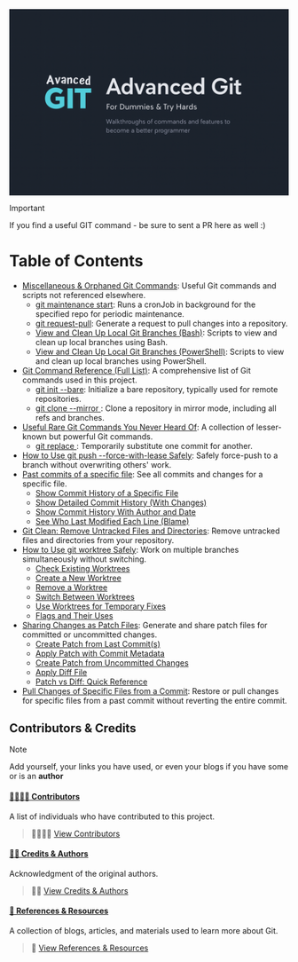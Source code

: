 <div style="width:100%; display:flex; justify-content:center; align-items:center; margin: 0 auto;">
  <img src="https://raw.githubusercontent.com/mike-rambil/Advanced-Git/refs/heads/main/brand/advanced-git-mike-rambil.png" style="max-width:100%; height:auto; display:block; margin:0 auto;" alt="banner" />
</div>

> [!IMPORTANT]
> If you find a useful GIT command - be sure to sent a PR here as well :)

# Table of Contents

- [Miscellaneous & Orphaned Git Commands](./contents/miscellaneous-orphaned-git-commands.md): Useful Git commands and scripts not referenced elsewhere.
  - [git maintenance start](./contents/git-maintenance-start.md): Runs a cronJob in background for the specified repo for periodic maintenance.
  - [git request-pull](./contents/git-request-pull.md): Generate a request to pull changes into a repository.
  - [View and Clean Up Local Git Branches (Bash)](./contents/view-and-clean-up-local-git-branches-bash.md): Scripts to view and clean up local branches using Bash.
  - [View and Clean Up Local Git Branches (PowerShell)](./contents/view-and-clean-up-local-git-branches-powershell.md): Scripts to view and clean up local branches using PowerShell.
- [Git Command Reference (Full List)](./contents/git-command-reference-full-list.md): A comprehensive list of Git commands used in this project.
  - [git init --bare](./contents/git-init-bare.md): Initialize a bare repository, typically used for remote repositories.
  - [git clone --mirror <repository>](./contents/git-clone-mirror-repository.md): Clone a repository in mirror mode, including all refs and branches.
- [Useful Rare Git Commands You Never Heard Of](./contents/useful-rare-git-commands-you-never-heard-of.md): A collection of lesser-known but powerful Git commands.
  - [git replace <old-commit> <new-commit>](./contents/git-replace-old-commit-new-commit.md): Temporarily substitute one commit for another.
- [How to Use git push --force-with-lease Safely](./contents/how-to-use-git-push-force-with-lease-safely.md): Safely force-push to a branch without overwriting others' work.
- [Past commits of a specific file](./contents/past-commits-of-a-specific-file.md): See all commits and changes for a specific file.
  - [Show Commit History of a Specific File](./contents/show-commit-history-of-a-specific-file.md)
  - [Show Detailed Commit History (With Changes)](./contents/show-detailed-commit-history-with-changes.md)
  - [Show Commit History With Author and Date](./contents/show-commit-history-with-author-and-date.md)
  - [See Who Last Modified Each Line (Blame)](./contents/see-who-last-modified-each-line-blame.md)
- [Git Clean: Remove Untracked Files and Directories](./contents/git-clean-remove-untracked-files-and-directories.md): Remove untracked files and directories from your repository.
- [How to Use git worktree Safely](./contents/how-to-use-git-worktree-safely.md): Work on multiple branches simultaneously without switching.
  - [Check Existing Worktrees](./contents/check-existing-worktrees.md)
  - [Create a New Worktree](./contents/create-a-new-worktree.md)
  - [Remove a Worktree](./contents/remove-a-worktree.md)
  - [Switch Between Worktrees](./contents/switch-between-worktrees.md)
  - [Use Worktrees for Temporary Fixes](./contents/use-worktrees-for-temporary-fixes.md)
  - [Flags and Their Uses](./contents/flags-and-their-uses.md)
- [Sharing Changes as Patch Files](./contents/sharing-changes-as-patch-files.md): Generate and share patch files for committed or uncommitted changes.
  - [Create Patch from Last Commit(s)](./contents/create-patch-from-last-commit-s.md)
  - [Apply Patch with Commit Metadata](./contents/apply-patch-with-commit-metadata.md)
  - [Create Patch from Uncommitted Changes](./contents/create-patch-from-uncommitted-changes.md)
  - [Apply Diff File](./contents/apply-diff-file.md)
  - [Patch vs Diff: Quick Reference](./contents/patch-vs-diff-quick-reference.md)
- [Pull Changes of Specific Files from a Commit](./contents/pull-changes-of-specific-files-from-a-commit.md): Restore or pull changes for specific files from a past commit without reverting the entire commit.


## Contributors & Credits

> [!NOTE]
> Add yourself, your links you have used, or even your blogs if you have some or is an **author**

#### [👨‍👩‍👧‍👦 Contributors](./Contributors&Credits.md)

A list of individuals who have contributed to this project.

> 👨‍👩‍👧‍👦 [View Contributors](./Contributors&Credits.md#contributors)

#### [🧑‍💻 Credits & Authors](./Contributors&Credits.md#credits-authors)

Acknowledgment of the original authors.

> 🧑‍💻 [View Credits & Authors](./Contributors&Credits.md#credits-authors)

#### [📖 References & Resources](./Contributors&Credits.md#references-resources)

A collection of blogs, articles, and materials used to learn more about Git.

> 📖 [View References & Resources](./Contributors&Credits.md#references-resources)
